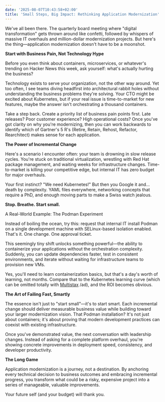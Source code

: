 ```yaml
---
date: '2025-08-07T10:43:58+02:00'
title: 'Small Steps, Big Impact: Rethinking Application Modernization'
---
```

We've all been there. The quarterly board meeting where "digital transformation" gets thrown around like confetti, followed by whispers of massive IT overhauls and million-dollar modernization projects. But here's the thing—application modernization doesn't have to
be a moonshot.

**Start with Business Pain, Not Technology Hype**

Before you even think about containers, microservices, or whatever's trending on Hacker News this week, ask yourself: what's actually hurting the business?

Technology exists to serve your organization, not the other way around. Yet too often, I see teams diving headfirst into architectural rabbit holes without understanding the business problems they're solving. Your CTO might be excited about Kubernetes, but if your
real issue is time-to-market for new features, maybe the answer isn't orchestrating a thousand containers.

Take a step back. Create a priority list of business pain points first. Late releases? Poor customer experience? High operational costs? Once you've got clarity on why you're modernizing, then you can work backwards to identify which of Gartner's 5 R's (Retire,
Retain, Rehost, Refactor, Rearchitect) makes sense for each application.

**The Power of Incremental Change**

Here's a scenario I encounter often: your team is drowning in slow release cycles. You're stuck on traditional virtualization, wrestling with Red Hat package management, and waiting weeks for infrastructure changes. Time-to-market is killing your competitive edge,
but internal IT has zero budget for major overhauls.

Your first instinct? "We need Kubernetes!" But then you Google it and... death by complexity. YAML files everywhere, networking concepts that require a PhD, and enough moving parts to make a Swiss watch jealous.

**Stop. Breathe. Start small.**

A Real-World Example: The Podman Experiment

Instead of boiling the ocean, try this: request that internal IT install Podman on a single development machine with SELinux-based isolation enabled. That's it. One change. One approval ticket.

This seemingly tiny shift unlocks something powerful—the ability to containerize your applications without the orchestration complexity. Suddenly, you can update dependencies faster, test in consistent environments, and iterate without waiting for infrastructure
teams to provision new VMs.

Yes, you'll need to learn containerization basics, but that's a day's worth of learning, not months. Compare that to the Kubernetes learning curve (which can be omitted totally with [Multistax](https://app.multistax.io) /ad), and the ROI becomes obvious.

**The Art of Failing Fast, Smartly**

The essence isn't just to "start small"—it's to start smart. Each incremental change should deliver measurable business value while building toward your larger modernization vision. That Podman installation? It's not just about containers; it's about proving that
modern development practices can coexist with existing infrastructure.

Once you've demonstrated value, the next conversation with leadership changes. Instead of asking for a complete platform overhaul, you're showing concrete improvements in deployment speed, consistency, and developer productivity.

**The Long Game**

Application modernization is a journey, not a destination. By anchoring every technical decision to business outcomes and embracing incremental progress, you transform what could be a risky, expensive project into a series of manageable, valuable improvements.

Your future self (and your budget) will thank you.
